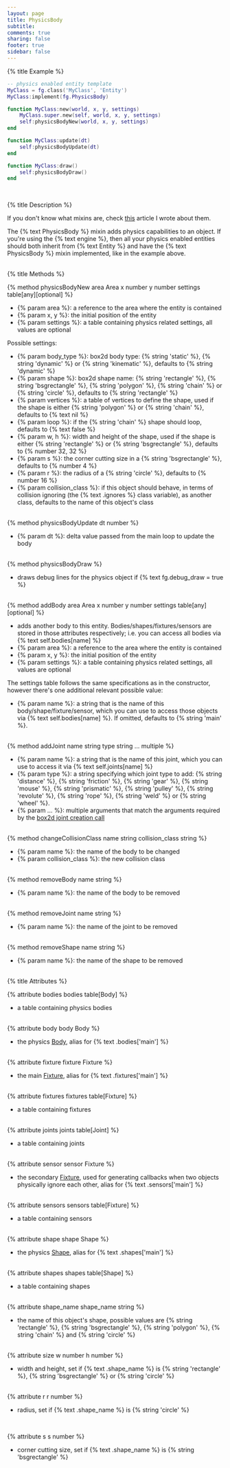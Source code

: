```yaml
---
layout: page
title: PhysicsBody 
subtitle:
comments: true
sharing: false
footer: true
sidebar: false 
---
```


{% title Example %}

~~~ lua
-- physics enabled entity template
MyClass = fg.class('MyClass', 'Entity')
MyClass:implement(fg.PhysicsBody)

function MyClass:new(world, x, y, settings)
    MyClass.super.new(self, world, x, y, settings)
    self:physicsBodyNew(world, x, y, settings)
end

function MyClass:update(dt)
    self:physicsBodyUpdate(dt)
end

function MyClass:draw()
    self:physicsBodyDraw()
end
~~~
<br>

{% title Description %}

If you don't know what mixins are, check [this](http://notmagi.me/the-power-of-lua-and-mixins/) article I wrote about them.

The {% text PhysicsBody %} mixin adds physics capabilities to an object. If you're using the {% text engine %}, 
then all your physics enabled entities should both inherit from {% text Entity %} and have the {% text PhysicsBody %}
mixin implemented, like in the example above.
<br><br>

{% title Methods %}

{% method physicsBodyNew area Area x number y number settings table[any][optional] %}

*   {% param area %}: a reference to the area where the entity is contained
*   {% param x, y %}: the initial position of the entity
*   {% param settings %}: a table containing physics related settings, all values are optional

Possible settings:

*   {% param body_type %}: box2d body type: {% string 'static' %}, {% string 'dynamic' %} or {% string 'kinematic' %}, defaults to {% string 'dynamic' %} 
*   {% param shape %}: box2d shape name: {% string 'rectangle' %}, {% string 'bsgrectangle' %}, {% string 'polygon' %}, {% string 'chain' %} or {% string 'circle' %}, 
defaults to {% string 'rectangle' %} 
*   {% param vertices %}: a table of vertices to define the shape, used if the shape is either {% string 'polygon' %} or {% string 'chain' %}, defaults to {% text nil %} 
*   {% param loop %}: if the {% string 'chain' %} shape should loop, defaults to {% text false %}
*   {% param w, h %}: width and height of the shape, used if the shape is either {% string 'rectangle' %} or {% string 'bsgrectangle' %}, defaults to {% number 32, 32 %} 
*   {% param s %}: the corner cutting size in a {% string 'bsgrectangle' %}, defaults to {% number 4 %} 
*   {% param r %}: the radius of a {% string 'circle' %}, defaults to {% number 16 %} 
*   {% param collision_class %}: if this object should behave, in terms of collision ignoring (the {% text .ignores %} class variable), as another class, 
defaults to the name of this object's class 
<br><br>

{% method physicsBodyUpdate dt number %}

*   {% param dt %}: delta value passed from the main loop to update the body
<br><br>

{% method physicsBodyDraw %}

*   draws debug lines for the physics object if {% text fg.debug_draw = true %}
<br><br>

{% method addBody area Area x number y number settings table[any][optional] %}

*   adds another body to this entity. Bodies/shapes/fixtures/sensors are stored in those attributes respectively; i.e. you can access all bodies via {% text self.bodies[name] %}
*   {% param area %}: a reference to the area where the entity is contained
*   {% param x, y %}: the initial position of the entity
*   {% param settings %}: a table containing physics related settings, all values are optional

The settings table follows the same specifications as in the constructor, however there's one additional relevant possible value:

*   {% param name %}: a string that is the name of this body/shape/fixture/sensor, which you can use to access those objects via
{% text self.bodies[name] %}. If omitted, defaults to {% string 'main' %}.
<br><br>

{% method addJoint name string type string ... multiple %}

*   {% param name %}: a string that is the name of this joint, which you can use to access it via {% text self.joints[name] %}
*   {% param type %}: a string specifying which joint type to add: 
{% string 'distance' %},
{% string 'friction' %},
{% string 'gear' %},
{% string 'mouse' %},
{% string 'prismatic' %},
{% string 'pulley' %},
{% string 'revolute' %},
{% string 'rope' %},
{% string 'weld' %} or
{% string 'wheel' %}.
*   {% param ... %}: multiple arguments that match the arguments required by the [box2d joint creation call](https://love2d.org/wiki/Joint)
<br><br>

{% method changeCollisionClass name string collision_class string %}

*   {% param name %}: the name of the body to be changed 
*   {% param collision_class %}: the new collision class 
<br><br>

{% method removeBody name string %}

*   {% param name %}: the name of the body to be removed 
<br><br>

{% method removeJoint name string %}

*   {% param name %}: the name of the joint to be removed 
<br><br>

{% method removeShape name string %}

*   {% param name %}: the name of the shape to be removed 
<br><br>

{% title Attributes %}

{% attribute bodies bodies table[Body] %}

*   a table containing physics bodies
<br><br>

{% attribute body body Body %}

*   the physics [Body](http://www.love2d.org/wiki/Body), alias for {% text .bodies['main'] %}
<br><br>

{% attribute fixture fixture Fixture %}

*   the main [Fixture](http://www.love2d.org/wiki/Fixture), alias for {% text .fixtures['main'] %}
<br><br>

{% attribute fixtures fixtures table[Fixture] %}

*   a table containing fixtures
<br><br>

{% attribute joints joints table[Joint] %}

*   a table containing joints
<br><br>

{% attribute sensor sensor Fixture %}

*   the secondary [Fixture](http://www.love2d.org/wiki/Fixture), used for generating callbacks when two objects physically ignore each other, alias for {% text .sensors['main'] %}
<br><br>

{% attribute sensors sensors table[Fixture] %}

*   a table containing sensors
<br><br>

{% attribute shape shape Shape %}

*   the physics [Shape](http://www.love2d.org/wiki/Shape), alias for {% text .shapes['main'] %}
<br><br>

{% attribute shapes shapes table[Shape] %}

*   a table containing shapes
<br><br>

{% attribute shape_name shape_name string %}

*   the name of this object's shape, possible values are {% string 'rectangle' %}, {% string 'bsgrectangle' %}, {% string 'polygon' %}, {% string 'chain' %} and {% string 'circle' %}
<br><br>

{% attribute size w number h number %}

*   width and height, set if {% text .shape_name %} is {% string 'rectangle' %}, {% string 'bsgrectangle' %} or {% string 'circle' %}
<br><br>

{% attribute r r number %}

*   radius, set if {% text .shape_name %} is {% string 'circle' %}   
<br>

{% attribute s s number %}

*   corner cutting size, set if {% text .shape_name %} is {% string 'bsgrectangle' %}  
<br><br>
